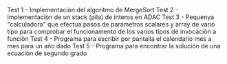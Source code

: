 Test 1 - Implementaciòn del algoritmo de MergeSort
Test 2 - Implementaciòn de un stack (pila) de interos en ADAC
Test 3 - Pequenya "calculadora" que efectua pasos de parametros scalares y array de vario tipo para comprobar el funcionamento de los varios tipos de invocaciòn a funciòn
Test 4 - Programa para escribir por pantalla el calendario mes a mes para un año dado
Test 5 - Programa para encontrar la soluciòn de una ecuaciòn de segundo grado
